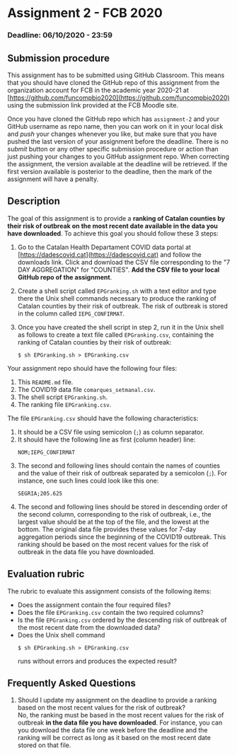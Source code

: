 # Assignment 2 - FCB 2020
### Deadline: 06/10/2020 - 23:59

## Submission procedure

This assignment has to be submitted using GitHub Classroom. This
means that you should have cloned the GitHub repo of this assignment from
the organization account for FCB in the academic year 2020-21 at
[https://github.com/funcompbio2020](https://github.com/funcompbio2020)
using the submission link provided at the FCB Moodle site.

Once you have cloned the GitHub repo which has `assignment-2` and your
GitHub username as repo name, then you can work on it in your local disk
and _push_ your changes whenever you like, but make sure that you have pushed
the last version of your assignment before the deadline. There is no
_submit_ button or any other specific submission procedure or action than
just pushing your changes to you GitHub assignment repo. When correcting the
assignment, the version available at the deadline will be retrieved. If the
first version available is posterior to the deadline, then the mark of the
assignment will have a penalty.

## Description

The goal of this assignment is to provide a **ranking of Catalan counties
by their risk of outbreak on the most recent date available in the data
you have downloaded**. To achieve this goal you should follow these 3 steps:

  1. Go to the Catalan Health Departament COVID data portal at
   [https://dadescovid.cat](https://dadescovid.cat) and follow the
   downloads link. Click and download the CSV file corresponding to
   the "7 DAY AGGREGATION" for "COUNTIES". **Add the CSV file to
   your local GitHub repo of the assignment**.

  2. Create a shell script called `EPGranking.sh` with a text editor
   and type there the Unix shell commands necessary to produce the
   ranking of Catalan counties by their risk of outbreak. The risk
   of outbreak is stored in the column called `IEPG_CONFIRMAT`.

  3. Once you have created the shell script in step 2, run it in the
   Unix shell as follows to create a text file called `EPGranking.csv`,
   containing the ranking of Catalan counties by their risk of outbreak:
     ```
     $ sh EPGranking.sh > EPGranking.csv
     ```
Your assignment repo should have the following four files:

  1. This `README.md` file.
  2. The COVID19 data file `comarques_setmanal.csv`.
  3. The shell script `EPGranking.sh`.
  4. The ranking file `EPGranking.csv`.

The file `EPGranking.csv` should have the following characteristics:

  1. It should be a CSV file using semicolon (`;`) as column separator.
  2. It should have the following line as first (column header) line:
     ```
     NOM;IEPG_CONFIRMAT
     ```
  3. The second and following lines should contain the names of counties
     and the value of their risk of outbreak separated by a semicolon (`;`).
     For instance, one such lines could look like this one:
     ```
     SEGRIA;205.625
     ```
  4. The second and following lines should be stored in descending order
     of the second column, corresponding to the risk of outbreak, i.e.,
     the largest value should be at the top of the file, and the lowest
     at the bottom. The original data file provides these values for
     7-day aggregation periods since the beginning of the COVID19 outbreak.
     This ranking should be based on the most recent values for the risk
     of outbreak in the data file you have downloaded.

## Evaluation rubric

The rubric to evaluate this assignment consists of the following items:

  * Does the assignment contain the four required files?
  * Does the file `EPGranking.csv` contain the two required columns?
  * Is the file `EPGranking.csv` ordered by the descending risk of
    outbreak of the most recent date from the downloaded data?
  * Does the Unix shell command
     ```
     $ sh EPGranking.sh > EPGranking.csv
     ```
    runs without errors and produces the expected result?

## Frequently Asked Questions

1. Should I update my assignment on the deadline to provide a ranking based
on the most recent values for the risk of outbreak?  
  No, the ranking must be based in the most recent values for the risk
  of outbreak **in the data file you have downloaded**. For instance, you
  can you download the data file one week before the deadline and the
  ranking will be correct as long as it based on the most recent date
  stored on that file.
